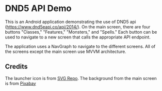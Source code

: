 # DND5 API Demo

This is an Android application demonstrating the use of DND5 
api (https://www.dnd5eapi.co/api/2014/). On the main screen, 
there are four buttons "Classes," "Features," "Monsters," and 
"Spells." Each button can be used to navigate to a new screen 
that calls the appropriate API endpoint.

The application uses a NavGraph to navigate to the different screens.
All of the screens except the main screen use MVVM architecture.


## Credits
The launcher icon is from [SVG Repo](https://www.svgrepo.com/svg/322179/dice-twenty-faces-one).
The background from the main screen is from [Pixabay](https://pixabay.com/photos/incantation-conjuration-spell-5337079/)

